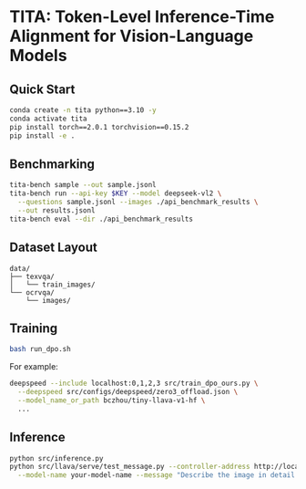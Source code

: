 # TITA: Token-Level Inference-Time Alignment for Vision-Language Models

## Quick Start
```bash
conda create -n tita python==3.10 -y
conda activate tita
pip install torch==2.0.1 torchvision==0.15.2
pip install -e .
```

## Benchmarking
```bash
tita-bench sample --out sample.jsonl
tita-bench run --api-key $KEY --model deepseek-vl2 \
  --questions sample.jsonl --images ./api_benchmark_results \
  --out results.jsonl
tita-bench eval --dir ./api_benchmark_results
```

## Dataset Layout
```
data/
├── texvqa/
│   └── train_images/
└── ocrvqa/
    └── images/
```

## Training
```bash
bash run_dpo.sh
```
For example:
```bash
deepspeed --include localhost:0,1,2,3 src/train_dpo_ours.py \
  --deepspeed src/configs/deepspeed/zero3_offload.json \
  --model_name_or_path bczhou/tiny-llava-v1-hf \
  ...
```


## Inference
```bash
python src/inference.py
python src/llava/serve/test_message.py --controller-address http://localhost:21001 \
  --model-name your-model-name --message "Describe the image in detail."
```


